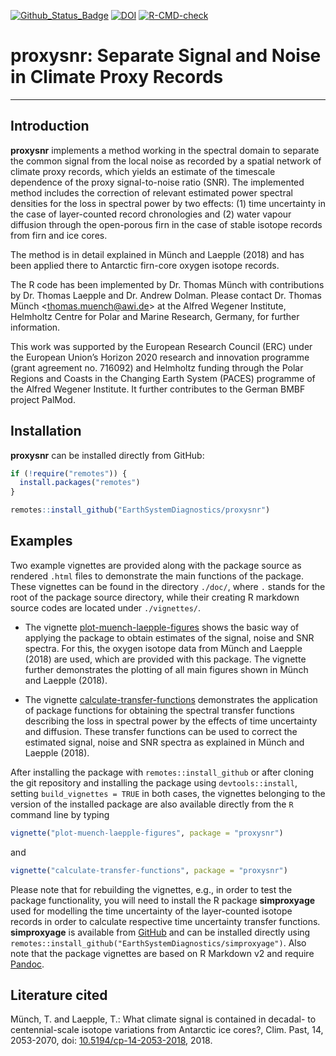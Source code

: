 <!-- badges: start -->
[![Github_Status_Badge](https://img.shields.io/badge/Github-0.2.3-blue.svg)](https://github.com/EarthSystemDiagnostics/proxysnr)
[![DOI](https://zenodo.org/badge/DOI/10.5281/zenodo.2027638.svg)](https://doi.org/10.5281/zenodo.2027638)
[![R-CMD-check](https://github.com/EarthSystemDiagnostics/proxysnr/actions/workflows/R-CMD-check.yaml/badge.svg)](https://github.com/EarthSystemDiagnostics/proxysnr/actions/workflows/R-CMD-check.yaml)
<!-- badges: end -->

# proxysnr: Separate Signal and Noise in Climate Proxy Records

------------------------------

## Introduction

**proxysnr** implements a method working in the spectral domain to separate the
common signal from the local noise as recorded by a spatial network of climate
proxy records, which yields an estimate of the timescale dependence of the proxy
signal-to-noise ratio (SNR). The implemented method includes the correction of
relevant estimated power spectral densities for the loss in spectral power by
two effects: (1) time uncertainty in the case of layer-counted record
chronologies and (2) water vapour diffusion through the open-porous firn in the
case of stable isotope records from firn and ice cores.

The method is in detail explained in Münch and Laepple (2018) and has been
applied there to Antarctic firn-core oxygen isotope records.

The R code has been implemented by Dr. Thomas Münch with contributions by
Dr. Thomas Laepple and Dr. Andrew Dolman. Please contact Dr. Thomas Münch
<<thomas.muench@awi.de>> at the Alfred Wegener Institute, Helmholtz Centre for
Polar and Marine Research, Germany, for further information.

This work was supported by the European Research Council (ERC) under the European
Union’s Horizon 2020 research and innovation programme (grant agreement
no. 716092) and Helmholtz funding through the Polar Regions and
Coasts in the Changing Earth System (PACES) programme of the Alfred Wegener
Institute. It further contributes to the German BMBF project PalMod.

## Installation

**proxysnr** can be installed directly from GitHub:

```r
if (!require("remotes")) {
  install.packages("remotes")
}

remotes::install_github("EarthSystemDiagnostics/proxysnr")
```

## Examples

Two example vignettes are provided along with the package source as rendered
`.html` files to demonstrate the main functions of the package. These vignettes
can be found in the directory `./doc/`, where `.` stands for the root of the
package source directory, while their creating R markdown source codes are
located under `./vignettes/`.

* The vignette
  [plot-muench-laepple-figures](http://htmlpreview.github.io/?https://github.com/EarthSystemDiagnostics/proxysnr/blob/master/vignettes/plot-muench-laepple-figures.html)
  shows the basic way of applying the package to obtain estimates of the signal,
  noise and SNR spectra. For this, the oxygen isotope data from Münch and
  Laepple (2018) are used, which are provided with this package. The vignette
  further demonstrates the plotting of all main figures shown in Münch and
  Laepple (2018).

* The vignette
   [calculate-transfer-functions](http://htmlpreview.github.io/?https://github.com/EarthSystemDiagnostics/proxysnr/blob/master/vignettes/calculate-transfer-functions.html)
   demonstrates the application of package functions for obtaining the spectral
   transfer functions describing the loss in spectral power by the effects of
   time uncertainty and diffusion. These transfer functions can be used to
   correct the estimated signal, noise and SNR spectra as explained in Münch and
   Laepple (2018).

After installing the package with `remotes::install_github` or after cloning
the git repository and installing the package using `devtools::install`, setting
`build_vignettes = TRUE` in both cases, the vignettes belonging to the version
of the installed package are also available directly from the `R` command line
by typing
```r
vignette("plot-muench-laepple-figures", package = "proxysnr")
```
and
```r
vignette("calculate-transfer-functions", package = "proxysnr")
```

Please note that for rebuilding the vignettes, e.g., in order to test the package
functionality, you will need to install the R package **simproxyage** used for
modelling the time uncertainty of the layer-counted isotope records in order to
calculate respective time uncertainty transfer functions. **simproxyage** is
available from [GitHub](https://github.com/EarthSystemDiagnostics/simproxyage)
and can be installed directly using
`remotes::install_github("EarthSystemDiagnostics/simproxyage")`. Also note that
the package vignettes are based on R Markdown v2 and require
[Pandoc](http://pandoc.org).

## Literature cited

Münch, T. and Laepple, T.: What climate signal is contained in decadal- to
centennial-scale isotope variations from Antarctic ice cores?, Clim. Past, 14,
2053-2070, doi:
[10.5194/cp-14-2053-2018](https://doi.org/10.5194/cp-14-2053-2018), 2018.

